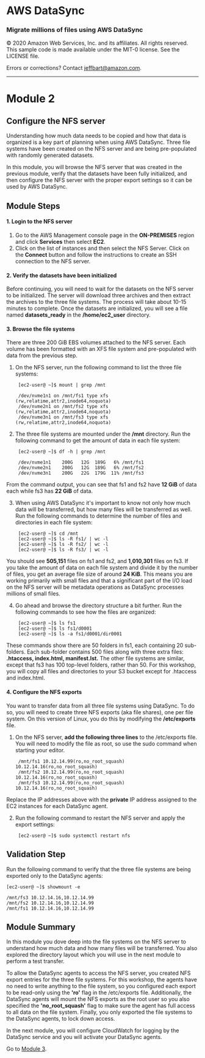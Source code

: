 # **AWS DataSync**

### Migrate millions of files using AWS DataSync

© 2020 Amazon Web Services, Inc. and its affiliates. All rights reserved.
This sample code is made available under the MIT-0 license. See the LICENSE file.

Errors or corrections? Contact [jeffbart@amazon.com](mailto:jeffbart@amazon.com).

---

# Module 2
## Configure the NFS server

Understanding how much data needs to be copied and how that data is organized is a key part of planning when using AWS DataSync. Three file systems have been created on the NFS server and are being pre-populated with randomly generated datasets.

In this module, you will browse the NFS server that was created in the previous module, verify that the datasets have been fully initialized, and then configure the NFS server with the proper export settings so it can be used by AWS DataSync.

## Module Steps

#### 1. Login to the NFS server

1. Go to the AWS Management console page in the **ON-PREMISES** region and click **Services** then select **EC2**.
2. Click on the list of instances and then select the NFS Server.  Click on the **Connect** button and follow the instructions to create an SSH connection to the NFS server.

#### 2. Verify the datasets have been initialized

Before continuing, you will need to wait for the datasets on the NFS server to be initialized.  The server will download three archives and then extract the archives to the three file systems.  The process will take about 10-15 minutes to complete.  Once the datasets are initialized, you will see a file named **datasets_ready** in the **/home/ec2_user** directory.

#### 3. Browse the file systems

There are three 200 GiB EBS volumes attached to the NFS server.  Each volume has been formatted with an XFS file system and pre-populated with data from the previous step.

1. On the NFS server, run the following command to list the three file systems:

        [ec2-user@ ~]$ mount | grep /mnt

        /dev/nvme1n1 on /mnt/fs1 type xfs (rw,relatime,attr2,inode64,noquota)
        /dev/nvme2n1 on /mnt/fs2 type xfs (rw,relatime,attr2,inode64,noquota)
        /dev/nvme3n1 on /mnt/fs3 type xfs (rw,relatime,attr2,inode64,noquota)

2. The three file systems are mounted under the **/mnt** directory.  Run the following command to get the amount of data in each file system:

        [ec2-user@ ~]$ df -h | grep /mnt

        /dev/nvme1n1    200G   12G  189G   6% /mnt/fs1
        /dev/nvme2n1    200G   12G  189G   6% /mnt/fs2
        /dev/nvme3n1    200G   22G  179G  11% /mnt/fs3

  From the command output, you can see that fs1 and fs2 have **12 GiB** of data each while fs3 has **22 GiB** of data.

3. When using AWS DataSync it's important to know not only how much data will be transferred, but how many files will be transferred as well.  Run the following commands to determine the number of files and directories in each file system:

        [ec2-user@ ~]$ cd /mnt
        [ec2-user@ ~]$ ls -R fs1/ | wc -l
        [ec2-user@ ~]$ ls -R fs2/ | wc -l
        [ec2-user@ ~]$ ls -R fs3/ | wc -l

  You should see **505,151** files on fs1 and fs2, and **1,010,301** files on fs3.  If you take the amount of data on each file system and divide it by the number of files, you get an average file size of around **24 KiB**.  This means you are working primarily with small files and that a significant part of the I/O load on the NFS server will be metadata operations as DataSync processes millions of small files.

4. Go ahead and browse the directory structure a bit further.  Run the following commands to see how the files are organized:

        [ec2-user@ ~]$ ls fs1
        [ec2-user@ ~]$ ls fs1/d0001
        [ec2-user@ ~]$ ls -a fs1/d0001/dir0001

  These commands show there are 50 folders in fs1, each containing 20 sub-folders.  Each sub-folder contains 500 files along with three extra files: **.htaccess, index.html, manifest.lst.**  The other file systems are similar, except that fs3 has 100 top-level folders, rather than 50.  For this workshop, you will copy all files and directories to your S3 bucket except for .htaccess and index.html.

#### 4. Configure the NFS exports

You want to transfer data from all three file systems using DataSync.  To do so, you will need to create three NFS exports (aka file shares), one per file system.  On this version of Linux, you do this by modifying the **/etc/exports** file.

1. On the NFS server, **add the following three lines** to the /etc/exports file.  You will need to modify the file as root, so use the sudo command when starting your editor.

        /mnt/fs1 10.12.14.99(ro,no_root_squash) 10.12.14.16(ro,no_root_squash)
        /mnt/fs2 10.12.14.99(ro,no_root_squash) 10.12.14.16(ro,no_root_squash)
        /mnt/fs3 10.12.14.99(ro,no_root_squash) 10.12.14.16(ro,no_root_squash)

  Replace the IP addresses above with the **private** IP address assigned to the EC2 instances for each DataSync agent.

2. Run the following command to restart the NFS server and apply the export settings:

        [ec2-user@ ~]$ sudo systemctl restart nfs

## Validation Step

Run the following command to verify that the three file systems are being exported only to the DataSync agents:

    [ec2-user@ ~]$ showmount -e

    /mnt/fs3 10.12.14.16,10.12.14.99
    /mnt/fs2 10.12.14.16,10.12.14.99
    /mnt/fs1 10.12.14.16,10.12.14.99

## Module Summary

In this module you dove deep into the file systems on the NFS server to understand how much data and how many files will be transferred.  You also explored the directory layout which you will use in the next module to perform a test transfer.

To allow the DataSync agents to access the NFS server, you created NFS export entries for the three file systems. For this workshop, the agents have no need to write anything to the file system, so you configured each export to be read-only using the **'ro'** flag in the /etc/exports file.  Additionally, the DataSync agents will mount the NFS exports as the root user so you also specified the **'no_root_squash'** flag to make sure the agent has full access to all data on the file system.  Finally, you only exported the file systems to the DataSync agents, to lock down access.

In the next module, you will configure CloudWatch for logging by the DataSync service and you will activate your DataSync agents.

Go to [Module 3](/workshops/nfs-million-files/module3).
